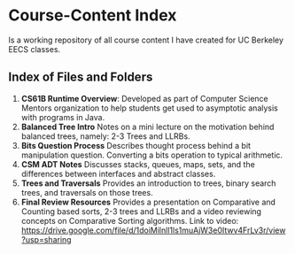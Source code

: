 # Course-Content Index
Is a working repository of all course content I have created for UC Berkeley EECS classes.

## Index of Files and Folders 
1. **CS61B Runtime Overview**:
Developed as part of Computer Science Mentors organization to help students get used to asymptotic analysis with programs in Java. 
2. **Balanced Tree Intro**
Notes on a mini lecture on the motivation behind balanced trees, namely: 2-3 Trees and LLRBs.
3. **Bits Question Process**
Describes thought process behind a bit manipulation question. Converting a bits operation to typical arithmetic. 
4. **CSM ADT Notes**
Discusses stacks, queues, maps, sets, and the differences between interfaces and abstract classes.
5. **Trees and Traversals**
Provides an introduction to trees, binary search trees, and traversals on those trees.
6. **Final Review Resources**
Provides a presentation on Comparative and Counting based sorts, 2-3 trees and LLRBs and a video reviewing concepts on Comparative Sorting algorithms.
Link to video: https://drive.google.com/file/d/1doiMilnll1ls1muAjW3e0Itwv4FrLv3r/view?usp=sharing
